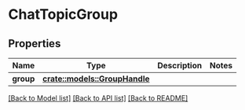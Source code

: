 # ChatTopicGroup

## Properties

Name | Type | Description | Notes
------------ | ------------- | ------------- | -------------
**group** | [**crate::models::GroupHandle**](GroupHandle.md) |  | 

[[Back to Model list]](../README.md#documentation-for-models) [[Back to API list]](../README.md#documentation-for-api-endpoints) [[Back to README]](../README.md)


